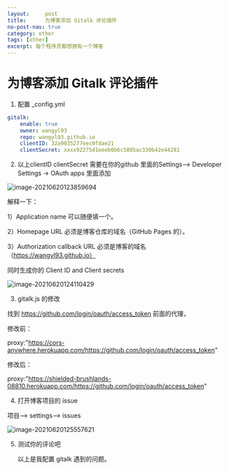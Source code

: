 ```yaml
---
layout:     post
title:      为博客添加 Gitalk 评论插件
no-post-nav: true
category: other
tags: [other]
excerpt: 每个程序员都想拥有一个博客
---
```


# 为博客添加 Gitalk 评论插件

1. 配置 _config.yml

```yaml
gitalk:
    enable: true
    owner: wangyl93
    repo: wangyl93.github.io
    clientID: 32a9035277eec0fdae21
    clientSecret: xxxx92275d1eeeb0b6c5805ac330b42e44281
```

2. 以上clientID clientSecret 需要在你的github 里面的Settings--> Developer Settings -> OAuth apps 里面添加 

![image-20210620123859694](C:\java_restful\wangyl93.github.io\assets\images\2021\springboot\image-20210620123859694.png)

解释一下：

1）Application name 可以随便填一个。

2）Homepage URL 必须是博客仓库的域名（GitHub Pages 的）。

3）Authorization callback URL 必须是博客的域名（https://wangyl93.github.io）

同时生成你的 Client ID and Client secrets

![image-20210620124110429](C:\java_restful\wangyl93.github.io\assets\images\2021\springboot\image-20210620124110429.png)

3.  gitalk.js 的修改

   找到  https://github.com/login/oauth/access_token 前面的代理，

   修改前：

   proxy:"https://cors-anywhere.herokuapp.com/https://github.com/login/oauth/access_token"

   修改后：

   proxy:"https://shielded-brushlands-08810.herokuapp.com/https://github.com/login/oauth/access_token"

4. 打开博客项目的 issue

项目--> settings--> issues

![image-20210620125557621](C:\java_restful\wangyl93.github.io\assets\images\2021\image-20210620125557621.png)

5. 测试你的评论吧

   以上是我配置 gitalk 遇到的问题。